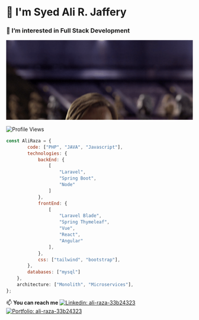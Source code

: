 # 👋 I'm Syed Ali R. Jaffery

### 👀 I’m interested in Full Stack Development
![](/hello.gif)

![Profile Views](https://komarev.com/ghpvc/?username=AliRaza-commits&color=blue)

```javascript
const AliRaza = {
        code: ["PHP", "JAVA", "Javascript"],
        technologies: {
            backEnd: {
                [
                    "Laravel",
                    "Spring Boot",
                    "Node"
                ]
            },
            frontEnd: {
                [
                    "Laravel Blade",
                    "Spring Thymeleaf",
                    "Vue",
                    "React",
                    "Angular"
                ],
            },
            css: ["tailwind", "bootstrap"],
        },
        databases: ["mysql"]
    },
    architecture: ["Monolith", "Microservices"],
};
```

📫 **You can reach me**
[![Linkedin: ali-raza-33b24323](https://img.shields.io/badge/-LinkedIn-blue?style=flat-square&logo=Linkedin&logoColor=white&link=https://www.linkedin.com/in/syed-ali-raza-jaffery-33b24323/)](https://www.linkedin.com/in/syed-ali-raza-jaffery-33b24323/) [![Portfolio: ali-raza-33b24323](https://img.shields.io/badge/-Portfolio-green?style=flat-square&logoColor=green&link=https://aliraza-commits.github.io/)](https://aliraza-commits.github.io/)
